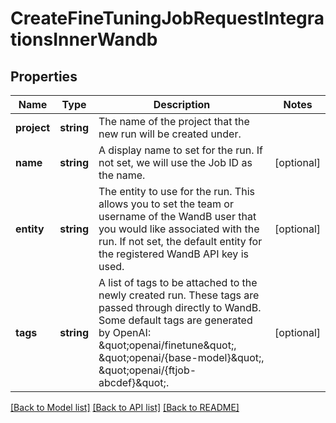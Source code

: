 # CreateFineTuningJobRequestIntegrationsInnerWandb

## Properties
Name | Type | Description | Notes
------------ | ------------- | ------------- | -------------
**project** | **string** | The name of the project that the new run will be created under. | 
**name** | **string** | A display name to set for the run. If not set, we will use the Job ID as the name. | [optional] 
**entity** | **string** | The entity to use for the run. This allows you to set the team or username of the WandB user that you would like associated with the run. If not set, the default entity for the registered WandB API key is used. | [optional] 
**tags** | **string** | A list of tags to be attached to the newly created run. These tags are passed through directly to WandB. Some default tags are generated by OpenAI: \&quot;openai/finetune\&quot;, \&quot;openai/{base-model}\&quot;, \&quot;openai/{ftjob-abcdef}\&quot;. | [optional] 

[[Back to Model list]](../README.md#documentation-for-models) [[Back to API list]](../README.md#documentation-for-api-endpoints) [[Back to README]](../README.md)


